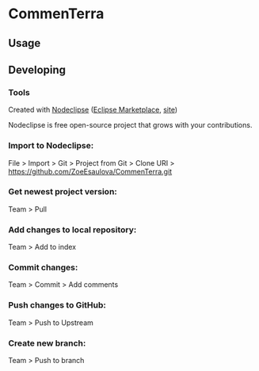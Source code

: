 

# CommenTerra



## Usage



## Developing



### Tools

Created with [Nodeclipse](https://github.com/Nodeclipse/nodeclipse-1)
 ([Eclipse Marketplace](http://marketplace.eclipse.org/content/nodeclipse), [site](http://www.nodeclipse.org))   

Nodeclipse is free open-source project that grows with your contributions.

### Import to Nodeclipse:

File > Import > Git > Project from Git > Clone URI > https://github.com/ZoeEsaulova/CommenTerra.git

### Get newest project version:

Team > Pull

### Add changes to local repository:

Team > Add to index

### Commit changes: 

Team > Commit > Add comments

### Push changes to GitHub:

Team > Push to Upstream 

### Create new branch: 

Team > Push to branch
